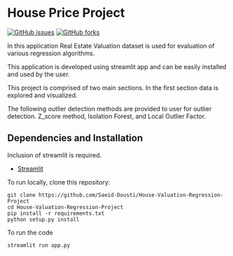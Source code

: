 # House Price Project

[![GitHub issues](https://img.shields.io/github/issues/Saeid-Dousti/House-Valuation-Regression-Project)](http://github.com/Saeid-Dousti/House-Valuation-Regression-Project/issues)
[![GitHub forks](https://img.shields.io/github/forks/Saeid-Dousti/House-Valuation-Regression-Project)](http://github.com/Saeid-Dousti/House-Valuation-Regression-Project/network)

In this application Real Estate Valuation dataset is used for evaluation of various regression algorithms.

This application is developed using streamlit app and can be easily installed and used by the user.

This project is comprised of two main sections. In the first section data is explored and visualized. 

The following outlier detection methods are provided to user for outlier detection.
Z_score method, Isolation Forest, and Local Outlier Factor.

## Dependencies and Installation

Inclusion of streamlit is required.

- [Streamlit](streamlit.io)

To run locally, clone this repository:
```
git clone https://github.com/Saeid-Dousti/House-Valuation-Regression-Project
cd House-Valuation-Regression-Project
pip install -r requirements.txt
python setup.py install
```
To run the code
```
streamlit run app.py
```




